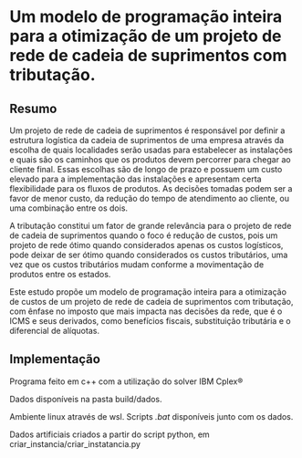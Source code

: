 # Um modelo de programação inteira para a otimização de um projeto de rede de cadeia de suprimentos com tributação.

## Resumo

Um projeto de rede de cadeia de suprimentos é responsável por definir a estrutura logística da cadeia de suprimentos de uma empresa através da escolha de quais localidades serão usadas para estabelecer as instalações e quais são os caminhos que os produtos devem percorrer para chegar ao cliente final. Essas escolhas são de longo de prazo e possuem um custo elevado para a implementação das instalações e apresentam certa flexibilidade para os fluxos de produtos. As decisões tomadas podem ser a favor de menor custo, da redução do tempo de atendimento ao cliente, ou uma combinação entre os dois.

A tributação constitui um fator de grande relevância para o projeto de rede de cadeia de suprimentos quando o foco é redução de custos, pois um projeto de rede ótimo quando considerados apenas os custos logísticos, pode deixar de ser ótimo quando considerados os custos tributários, uma vez que os custos tributários mudam conforme a movimentação de produtos entre os estados.

Este estudo propõe um modelo de programação inteira para a otimização de custos de um projeto de rede de cadeia de suprimentos com tributação, com ênfase no imposto que mais impacta nas decisões da rede, que é o ICMS e seus derivados, como benefícios fiscais, substituição tributária e o diferencial de alíquotas.

## Implementação

Programa feito em c++ com a utilização do solver IBM Cplex&reg;

Dados disponíveis na pasta build/dados. 

Ambiente linux através de wsl. Scripts *.bat* disponíveis junto com os dados.

Dados artificiais criados a partir do script python, em criar_instancia/criar_instatancia.py
